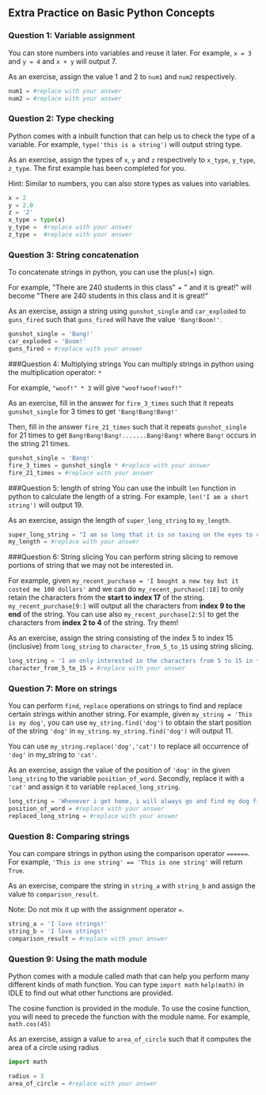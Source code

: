 ## Extra Practice on Basic Python Concepts

### Question 1: Variable assignment
You can store numbers into variables and reuse it later. For example, `x = 3` and `y = 4` and `x + y` will output 7.

As an exercise, assign the value 1 and 2 to `num1` and `num2` respectively.

~~~python
num1 = #replace with your answer
num2 = #replace with your answer
~~~

### Question 2: Type checking
Python comes with a inbuilt function that can help us to check the type of a variable. For example, `type('this is a string')` will output string type.

As an exercise, assign the types of `x`, `y` and `z` respectively to `x_type`, `y_type`, `z_type`. The first example has been completed for you.

Hint: Similar to numbers, you can also store types as values into variables.

~~~python
x = 2
y = 2.0
z = '2'
x_type = type(x)
y_type =  #replace with your answer
z_type =  #replace with your answer
~~~

### Question 3: String concatenation
To concatenate strings in python, you can use the plus(+) sign.

For example, "There are 240 students in this class" + " and it is great!" will become
"There are 240 students in this class and it is great!"

As an exercise, assign a string using `gunshot_single` and `car_exploded` to `guns_fired` such that `guns_fired` will have the value `'Bang!Boom!'`.

~~~python
gunshot_single = 'Bang!'
car_exploded = 'Boom!'
guns_fired = #replace with your answer
~~~

###Question 4: Multiplying strings
You can multiply strings in python using the multiplication operator: `*`

For example, `"woof!" * 3` will give `"woof!woof!woof!"`

As an exercise, fill in the answer for `fire_3_times` such that it repeats `gunshot_single` for 3 times to get `'Bang!Bang!Bang!'`

Then, fill in the answer `fire_21_times` such that it repeats `gunshot_single` for 21 times to get
`Bang!Bang!Bang!.......Bang!Bang!` where `Bang!` occurs in the string 21 times.

~~~python
gunshot_single = 'Bang!'
fire_3_times = gunshot_single * #replace with your answer
fire_21_times = #replace with your answer
~~~

###Question 5: length of string
You can use the inbuilt `len` function in python to calculate the length of a string. For example, `len('I am a short string')` will output 19.

As an exercise, assign the length of `super_long_string` to `my_length`.

~~~python
super_long_string = "I am so long that it is so taxing on the eyes to count the actual length of my string. You should rely on python to help you do this"
my_length = #replace with your answer
~~~

###Question 6: String slicing
You can perform string slicing to remove portions of string that we may not be interested in. 

For example, given `my_recent_purchase = 'I bought a new toy but it costed me 100 dollars'` and we can do `my_recent_purchase[:18]` to only retain the characters from the **start to index 17** of the string. `my_recent_purchase[9:]` will output all the characters from **index 9 to the end** of the string. You can use also `my_recent_purchase[2:5]` to get the characters from **index 2 to 4** of the string. Try them!

As an exercise, assign the string consisting of the index 5 to index 15 (inclusive) from `long_string` to `character_from_5_to_15` using string slicing. 

~~~python
long_string = 'I am only interested in the characters from 5 to 15 in this string'
character_from_5_to_15 = #replace with your answer
~~~

### Question 7: More on strings
You can perform `find`, `replace` operations on strings to find and replace certain strings within another string. For example, given `my_string = 'This is my dog'`, you can use `my_string.find('dog')` to obtain the start position of the string `'dog'` in `my_string`. `my_string.find('dog')` will output 11.

You can use `my_string.replace('dog','cat')` to replace all occurrence of `'dog'` in my_string to `'cat'`.

As an exercise, assign the value of the position of `'dog'` in the given `long_string` to the variable `position_of_word`. Secondly, replace it with a `'cat'` and assign it to variable `replaced_long_string`.

~~~python
long_string = 'Whenever i get home, i will always go and find my dog first'
position_of_word = #replace with your answer
replaced_long_string = #replace with your answer
~~~

### Question 8: Comparing strings
You can compare strings in python using the comparison operator `======`. For example, ``'This is one string' == 'This is one string'`` will return `True`.

As an exercise, compare the string in `string_a` with `string_b` and assign the value to `comparison_result`.

Note: Do not mix it up with the assignment operator `=`.

~~~python
string_a = 'I love strings!'
string_b = 'I love strings!'
comparison_result = #replace with your answer
~~~

### Question 9: Using the math module
Python comes with a module called math that can help you perform many different kinds of math function. You can type
`import math`
`help(math)`
in IDLE to find out what other functions are provided. 

The cosine function is provided in the module. To use the cosine function, you will need to precede the function with the module name. For example, `math.cos(45)`

As an exercise, assign a value to `area_of_circle` such that it computes the area of a circle using radius

~~~python
import math

radius = 3
area_of_circle = #replace with your answer
~~~
